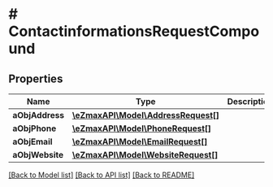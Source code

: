 # # ContactinformationsRequestCompound

## Properties

Name | Type | Description | Notes
------------ | ------------- | ------------- | -------------
**aObjAddress** | [**\eZmaxAPI\Model\AddressRequest[]**](AddressRequest.md) |  | 
**aObjPhone** | [**\eZmaxAPI\Model\PhoneRequest[]**](PhoneRequest.md) |  | 
**aObjEmail** | [**\eZmaxAPI\Model\EmailRequest[]**](EmailRequest.md) |  | 
**aObjWebsite** | [**\eZmaxAPI\Model\WebsiteRequest[]**](WebsiteRequest.md) |  | 

[[Back to Model list]](../../README.md#documentation-for-models) [[Back to API list]](../../README.md#documentation-for-api-endpoints) [[Back to README]](../../README.md)


